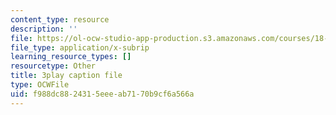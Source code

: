 ```yaml
---
content_type: resource
description: ''
file: https://ol-ocw-studio-app-production.s3.amazonaws.com/courses/18-01sc-single-variable-calculus-fall-2010/f988dc8824315eeeab7170b9cf6a566a_KhwQKE_tld0.vtt
file_type: application/x-subrip
learning_resource_types: []
resourcetype: Other
title: 3play caption file
type: OCWFile
uid: f988dc88-2431-5eee-ab71-70b9cf6a566a
---
```

